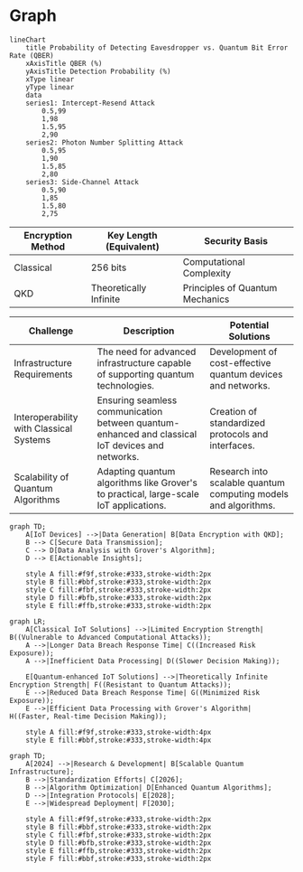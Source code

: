 # Graph

```mermaid
lineChart
    title Probability of Detecting Eavesdropper vs. Quantum Bit Error Rate (QBER)
    xAxisTitle QBER (%)
    yAxisTitle Detection Probability (%)
    xType linear
    yType linear
    data
    series1: Intercept-Resend Attack
        0.5,99
        1,98
        1.5,95
        2,90
    series2: Photon Number Splitting Attack
        0.5,95
        1,90
        1.5,85
        2,80
    series3: Side-Channel Attack
        0.5,90
        1,85
        1.5,80
        2,75

```







| Encryption Method | Key Length (Equivalent) | Security Basis                  |
| ----------------- | ----------------------- | ------------------------------- |
| Classical         | 256 bits                | Computational Complexity        |
| QKD               | Theoretically Infinite  | Principles of Quantum Mechanics |





| Challenge                               | Description                                                  | Potential Solutions                                          |
| --------------------------------------- | ------------------------------------------------------------ | ------------------------------------------------------------ |
| Infrastructure Requirements             | The need for advanced infrastructure capable of supporting quantum technologies. | Development of cost-effective quantum devices and networks.  |
| Interoperability with Classical Systems | Ensuring seamless communication between quantum-enhanced and classical IoT devices and networks. | Creation of standardized protocols and interfaces.           |
| Scalability of Quantum Algorithms       | Adapting quantum algorithms like Grover's to practical, large-scale IoT applications. | Research into scalable quantum computing models and algorithms. |



```mermaid
graph TD;
    A[IoT Devices] -->|Data Generation| B[Data Encryption with QKD];
    B --> C[Secure Data Transmission];
    C --> D[Data Analysis with Grover's Algorithm];
    D --> E[Actionable Insights];
    
    style A fill:#f9f,stroke:#333,stroke-width:2px
    style B fill:#bbf,stroke:#333,stroke-width:2px
    style C fill:#fbf,stroke:#333,stroke-width:2px
    style D fill:#bfb,stroke:#333,stroke-width:2px
    style E fill:#ffb,stroke:#333,stroke-width:2px

```





```mermaid
graph LR;
    A[Classical IoT Solutions] -->|Limited Encryption Strength| B((Vulnerable to Advanced Computational Attacks));
    A -->|Longer Data Breach Response Time| C((Increased Risk Exposure));
    A -->|Inefficient Data Processing| D((Slower Decision Making));
    
    E[Quantum-enhanced IoT Solutions] -->|Theoretically Infinite Encryption Strength| F((Resistant to Quantum Attacks));
    E -->|Reduced Data Breach Response Time| G((Minimized Risk Exposure));
    E -->|Efficient Data Processing with Grover's Algorithm| H((Faster, Real-time Decision Making));
    
    style A fill:#f9f,stroke:#333,stroke-width:4px
    style E fill:#bbf,stroke:#333,stroke-width:4px

```



```mermaid
graph TD;
    A[2024] -->|Research & Development| B[Scalable Quantum Infrastructure];
    B -->|Standardization Efforts| C[2026];
    B -->|Algorithm Optimization| D[Enhanced Quantum Algorithms];
    D -->|Integration Protocols| E[2028];
    E -->|Widespread Deployment| F[2030];
    
    style A fill:#f9f,stroke:#333,stroke-width:2px
    style B fill:#bbf,stroke:#333,stroke-width:2px
    style C fill:#fbf,stroke:#333,stroke-width:2px
    style D fill:#bfb,stroke:#333,stroke-width:2px
    style E fill:#ffb,stroke:#333,stroke-width:2px
    style F fill:#bbf,stroke:#333,stroke-width:2px

```

